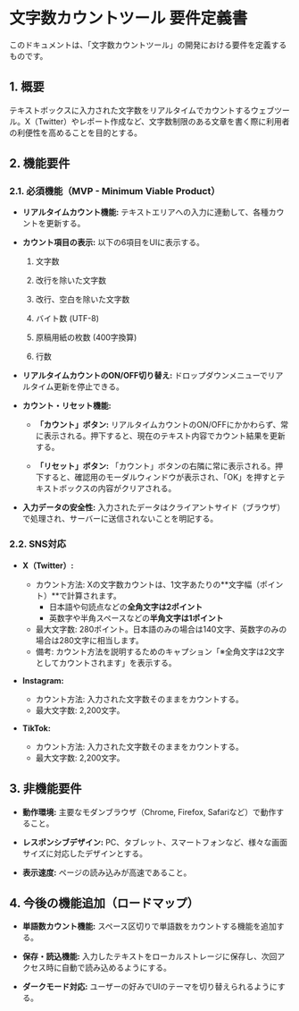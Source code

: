 # 文字数カウントツール 要件定義書

このドキュメントは、「文字数カウントツール」の開発における要件を定義するものです。

## 1. 概要

テキストボックスに入力された文字数をリアルタイムでカウントするウェブツール。X（Twitter）やレポート作成など、文字数制限のある文章を書く際に利用者の利便性を高めることを目的とする。

## 2. 機能要件

### 2.1. 必須機能（MVP - Minimum Viable Product）

* **リアルタイムカウント機能:** テキストエリアへの入力に連動して、各種カウントを更新する。

* **カウント項目の表示:** 以下の6項目をUIに表示する。

  1. 文字数

  2. 改行を除いた文字数

  3. 改行、空白を除いた文字数

  4. バイト数 (UTF-8)

  5. 原稿用紙の枚数 (400字換算)

  6. 行数

* **リアルタイムカウントのON/OFF切り替え:** ドロップダウンメニューでリアルタイム更新を停止できる。

* **カウント・リセット機能:**

  * **「カウント」ボタン:** リアルタイムカウントのON/OFFにかかわらず、常に表示される。押下すると、現在のテキスト内容でカウント結果を更新する。

  * **「リセット」ボタン:** 「カウント」ボタンの右隣に常に表示される。押下すると、確認用のモーダルウィンドウが表示され、「OK」を押すとテキストボックスの内容がクリアされる。

* **入力データの安全性:** 入力されたデータはクライアントサイド（ブラウザ）で処理され、サーバーに送信されないことを明記する。

### 2.2. SNS対応

* **X（Twitter）:**
    * カウント方法: Xの文字数カウントは、1文字あたりの**文字幅（ポイント）**で計算されます。
        * 日本語や句読点などの**全角文字は2ポイント**
        * 英数字や半角スペースなどの**半角文字は1ポイント**
    * 最大文字数: 280ポイント。日本語のみの場合は140文字、英数字のみの場合は280文字に相当します。
    * 備考: カウント方法を説明するためのキャプション「※全角文字は2文字としてカウントされます」を表示する。

* **Instagram:**
    * カウント方法: 入力された文字数そのままをカウントする。
    * 最大文字数: 2,200文字。

* **TikTok:**
    * カウント方法: 入力された文字数そのままをカウントする。
    * 最大文字数: 2,200文字。

## 3. 非機能要件

* **動作環境:** 主要なモダンブラウザ（Chrome, Firefox, Safariなど）で動作すること。

* **レスポンシブデザイン:** PC、タブレット、スマートフォンなど、様々な画面サイズに対応したデザインとする。

* **表示速度:** ページの読み込みが高速であること。

## 4. 今後の機能追加（ロードマップ）

* **単語数カウント機能:** スペース区切りで単語数をカウントする機能を追加する。

* **保存・読込機能:** 入力したテキストをローカルストレージに保存し、次回アクセス時に自動で読み込めるようにする。

* **ダークモード対応:** ユーザーの好みでUIのテーマを切り替えられるようにする。